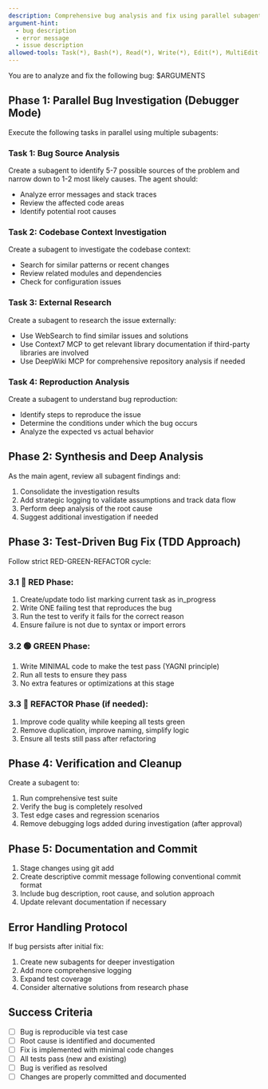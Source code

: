 ```yaml
---
description: Comprehensive bug analysis and fix using parallel subagent investigation, debugger mode, and TDD approach
argument-hint:
  - bug description
  - error message
  - issue description
allowed-tools: Task(*), Bash(*), Read(*), Write(*), Edit(*), MultiEdit(*), Glob(*), Grep(*), LS(*), TodoWrite(*), WebFetch(*), WebSearch(*), mcp__context7__resolve-library-id(*), mcp__context7__get-library-docs(*), mcp__deepwiki__read_wiki_structure(*), mcp__deepwiki__read_wiki_contents(*), mcp__deepwiki__ask_question(*)
---
```


You are to analyze and fix the following bug: $ARGUMENTS

## Phase 1: Parallel Bug Investigation (Debugger Mode)

Execute the following tasks in parallel using multiple subagents:

### Task 1: Bug Source Analysis

Create a subagent to identify 5-7 possible sources of the problem and narrow down to 1-2 most likely causes. The agent should:

- Analyze error messages and stack traces
- Review the affected code areas
- Identify potential root causes

### Task 2: Codebase Context Investigation

Create a subagent to investigate the codebase context:

- Search for similar patterns or recent changes
- Review related modules and dependencies
- Check for configuration issues

### Task 3: External Research

Create a subagent to research the issue externally:

- Use WebSearch to find similar issues and solutions
- Use Context7 MCP to get relevant library documentation if third-party libraries are involved
- Use DeepWiki MCP for comprehensive repository analysis if needed

### Task 4: Reproduction Analysis

Create a subagent to understand bug reproduction:

- Identify steps to reproduce the issue
- Determine the conditions under which the bug occurs
- Analyze the expected vs actual behavior

## Phase 2: Synthesis and Deep Analysis

As the main agent, review all subagent findings and:

1. Consolidate the investigation results
2. Add strategic logging to validate assumptions and track data flow
3. Perform deep analysis of the root cause
4. Suggest additional investigation if needed

## Phase 3: Test-Driven Bug Fix (TDD Approach)

Follow strict RED-GREEN-REFACTOR cycle:

### 3.1 🔴 RED Phase:

1. Create/update todo list marking current task as in_progress
2. Write ONE failing test that reproduces the bug
3. Run the test to verify it fails for the correct reason
4. Ensure failure is not due to syntax or import errors

### 3.2 🟢 GREEN Phase:

1. Write MINIMAL code to make the test pass (YAGNI principle)
2. Run all tests to ensure they pass
3. No extra features or optimizations at this stage

### 3.3 🔵 REFACTOR Phase (if needed):

1. Improve code quality while keeping all tests green
2. Remove duplication, improve naming, simplify logic
3. Ensure all tests still pass after refactoring

## Phase 4: Verification and Cleanup

Create a subagent to:

1. Run comprehensive test suite
2. Verify the bug is completely resolved
3. Test edge cases and regression scenarios
4. Remove debugging logs added during investigation (after approval)

## Phase 5: Documentation and Commit

1. Stage changes using git add
2. Create descriptive commit message following conventional commit format
3. Include bug description, root cause, and solution approach
4. Update relevant documentation if necessary

## Error Handling Protocol

If bug persists after initial fix:

1. Create new subagents for deeper investigation
2. Add more comprehensive logging
3. Expand test coverage
4. Consider alternative solutions from research phase

## Success Criteria

- [ ] Bug is reproducible via test case
- [ ] Root cause is identified and documented
- [ ] Fix is implemented with minimal code changes
- [ ] All tests pass (new and existing)
- [ ] Bug is verified as resolved
- [ ] Changes are properly committed and documented

